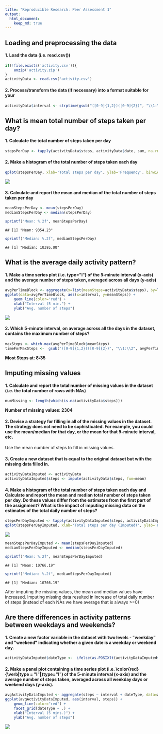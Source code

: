 ```yaml
---
title: "Reproducible Research: Peer Assessment 1"
output: 
  html_document:
    keep_md: true
---
```




## Loading and preprocessing the data

#### 1. Load the data (i.e. read.csv())


```r
if(!file.exists('activity.csv')){
    unzip('activity.zip')
}
activityData <- read.csv('activity.csv')
```

#### 2. Process/transform the data (if necessary) into a format suitable for your 


```r
activityData$interval <- strptime(gsub("([0-9]{1,2})([0-9]{2})", "\\1:\\2", activityData$interval), format='%H:%M')
```

## What is mean total number of steps taken per day?

#### 1. Calculate the total number of steps taken per day


```r
stepsPerDay <- tapply(activityData$steps, activityData$date, sum, na.rm=TRUE)
```

#### 2. Make a histogram of the total number of steps taken each day


```r
qplot(stepsPerDay, xlab='Total steps per day', ylab='Frequency', binwidth=1000)
```

![](PA1_template_files/figure-html/unnamed-chunk-5-1.png)<!-- -->

#### 3. Calculate and report the mean and median of the total number of steps taken per day


```r
meanStepsPerDay <- mean(stepsPerDay)
medianStepsPerDay <- median(stepsPerDay)

sprintf("Mean: %.2f", meanStepsPerDay)
```

```
## [1] "Mean: 9354.23"
```

```r
sprintf("Median: %.2f", medianStepsPerDay)
```

```
## [1] "Median: 10395.00"
```


## What is the average daily activity pattern?

#### 1. Make a time series plot (i.e. type="l") of the 5-minute interval (x-axis) and the average number of steps taken, averaged across all days (y-axis)


```r
avgPerTimeBlock <- aggregate(x=list(meanSteps=activityData$steps), by=list(interval=activityData$interval), FUN=mean, na.rm=TRUE)
ggplot(data=avgPerTimeBlock, aes(x=interval, y=meanSteps)) +
    geom_line(color='red') +
    xlab("Interval (5 min.") +
    ylab("Avg. number of steps") 
```

![](PA1_template_files/figure-html/unnamed-chunk-7-1.png)<!-- -->

#### 2. Which 5-minute interval, on average across all the days in the dataset, contains the maximum number of steps?


```r
maxSteps <- which.max(avgPerTimeBlock$meanSteps)
timeForMaxSteps <-  gsub("([0-9]{1,2})([0-9]{2})", "\\1:\\2", avgPerTimeBlock[maxSteps,'interval'])
```

**Most Steps at: 8:35**

## Imputing missing values

#### 1. Calculate and report the total number of missing values in the dataset (i.e. the total number of rows with NAs)


```r
numMissing <- length(which(is.na(activityData$steps)))
```

**Number of missing values: 2304**

#### 2. Devise a strategy for filling in all of the missing values in the dataset. The strategy does not need to be sophisticated. For example, you could use the mean/median for that day, or the mean for that 5-minute interval, etc.

Use the mean number of steps to fill in missing values.

#### 3. Create a new dataset that is equal to the original dataset but with the missing data filled in.


```r
activityDataImputed <- activityData
activityDataImputed$steps <- impute(activityData$steps, fun=mean)
```

#### 4. Make a histogram of the total number of steps taken each day and Calculate and report the mean and median total number of steps taken per day. Do these values differ from the estimates from the first part of the assignment? What is the impact of imputing missing data on the estimates of the total daily number of steps?


```r
stepsPerDayImputed <- tapply(activityDataImputed$steps, activityDataImputed$date, sum)
qplot(stepsPerDayImputed, xlab='Total steps per day (Imputed)', ylab='Frequency', binwidth=1000)
```

![](PA1_template_files/figure-html/unnamed-chunk-11-1.png)<!-- -->


```r
meanStepsPerDayImputed <- mean(stepsPerDayImputed)
medianStepsPerDayImputed <- median(stepsPerDayImputed)

sprintf("Mean: %.2f", meanStepsPerDayImputed)
```

```
## [1] "Mean: 10766.19"
```

```r
sprintf("Median: %.2f", medianStepsPerDayImputed)
```

```
## [1] "Median: 10766.19"
```

After imputing the missing values, the mean and median values have increased. Imputing missing data resulted in increase of total daily number of steps (instead of each NAs we have average that is always >=0)

## Are there differences in activity patterns between weekdays and weekends?

#### 1. Create a new factor variable in the dataset with two levels - "weekday" and "weekend" indicating whether a given date is a weekday or weekend day.


```r
activityDataImputed$dateType <-  ifelse(as.POSIXlt(activityDataImputed$date)$wday %in% c(0,6), 'weekend', 'weekday')
```


#### 2. Make a panel plot containing a time series plot (i.e. \color{red}{\verb|type = "l"|}type="l") of the 5-minute interval (x-axis) and the average number of steps taken, averaged across all weekday days or weekend days (y-axis).


```r
avgActivityDataImputed <- aggregate(steps ~ interval + dateType, data=activityDataImputed, mean)
ggplot(avgActivityDataImputed, aes(interval, steps)) + 
    geom_line(color="red") + 
    facet_grid(dateType ~ .) +
    xlab("Interval (5 mins.)") + 
    ylab("Avg. number of steps")
```

![](PA1_template_files/figure-html/unnamed-chunk-14-1.png)<!-- -->
